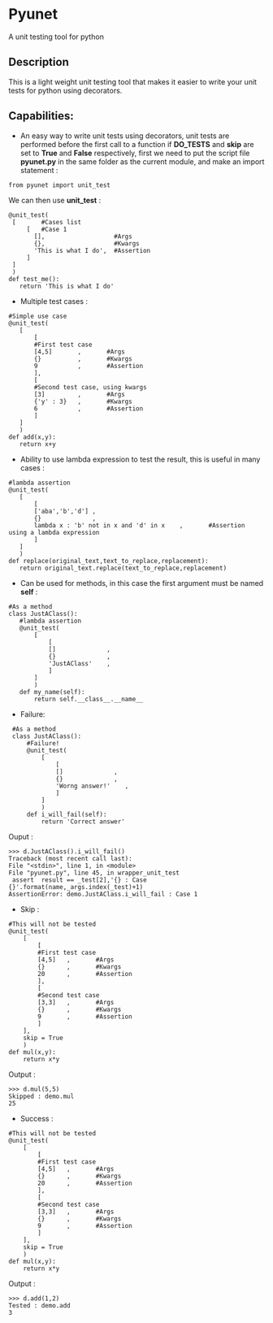 # Pyunet
A unit testing tool for python

Description
--
This is a light weight unit testing tool that makes it easier to write your unit tests for python using decorators.

Capabilities:
--
- An easy way to write unit tests using decorators, unit tests are performed before the first call to a function if **DO_TESTS** and **skip** are set to **True** and **False** respectively, first we need to put the script file **pyunet.py** in the same folder as the current module, and make an import statement :
```
from pyunet import unit_test
```

 We can then use **unit_test** :
 ```
@unit_test(
  [       #Cases list
      [   #Case 1
        [],                   #Args
        {},                   #Kwargs
        'This is what I do',  #Assertion
      ]
  ]
  )
def test_me():
    return 'This is what I do'
```

- Multiple test cases :
 ```
#Simple use case
@unit_test(
    [
        [
        #First test case
        [4,5]       ,       #Args
        {}          ,       #Kwargs
        9           ,       #Assertion
        ],
        [
        #Second test case, using kwargs
        [3]         ,       #Args
        {'y' : 3}   ,       #Kwargs
        6           ,       #Assertion
        ]
    ]
    )
def add(x,y):
    return x+y
```

- Ability to use lambda expression to test the result, this is useful in many cases :
 ```
#lambda assertion
@unit_test(
    [
        [
        ['aba','b','d'] ,
        {}              ,
        lambda x : 'b' not in x and 'd' in x    ,       #Assertion using a lambda expression
        ]
    ]
    )
def replace(original_text,text_to_replace,replacement):
    return original_text.replace(text_to_replace,replacement)
```

- Can be used for methods, in this case the first argument must be named **self** :
 ```
#As a method
class JustAClass():
    #lambda assertion
    @unit_test(
        [
            [
            []              ,
            {}              ,
            'JustAClass'    ,
            ]
        ]
        )
    def my_name(self):
        return self.__class__.__name__
```

- Failure:
```
 #As a method
 class JustAClass():
     #Failure!
     @unit_test(
         [
             [
             []              ,
             {}              ,
             'Worng answer!'    ,
             ]
         ]
         )
     def i_will_fail(self):
         return 'Correct answer'
```

   Ouput :
   ```
   >>> d.JustAClass().i_will_fail()
Traceback (most recent call last):
  File "<stdin>", line 1, in <module>
  File "pyunet.py", line 45, in wrapper_unit_test
    assert  result == _test[2],'{} : Case {}'.format(name,_args.index(_test)+1)
AssertionError: demo.JustAClass.i_will_fail : Case 1
```

- Skip :
 ```
 #This will not be tested
 @unit_test(
     [
         [
         #First test case
         [4,5]   ,       #Args
         {}      ,       #Kwargs
         20      ,       #Assertion
         ],
         [
         #Second test case
         [3,3]   ,       #Args
         {}      ,       #Kwargs
         9       ,       #Assertion
         ]
     ],
     skip = True
     )
 def mul(x,y):
     return x*y
```

  Output :
  ```
  >>> d.mul(5,5)
Skipped : demo.mul
25
```

- Success :
 ```
 #This will not be tested
 @unit_test(
     [
         [
         #First test case
         [4,5]   ,       #Args
         {}      ,       #Kwargs
         20      ,       #Assertion
         ],
         [
         #Second test case
         [3,3]   ,       #Args
         {}      ,       #Kwargs
         9       ,       #Assertion
         ]
     ],
     skip = True
     )
 def mul(x,y):
     return x*y
```

  Output :
  ```
  >>> d.add(1,2)
Tested : demo.add
3
```
